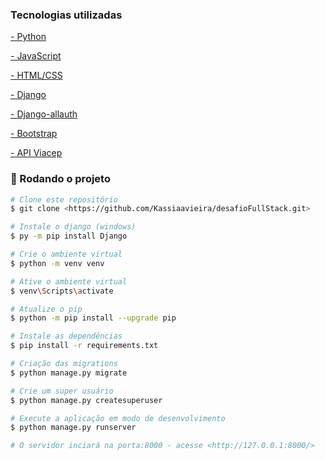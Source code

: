 ### Tecnologias utilizadas

<p><a href="https://www.python.org/"> - Python</a></p>
<p><a href="https://www.javascript.com/"> - JavaScript</a></p>
<p><a href=""> - HTML/CSS</a></p>
<p><a href="https://www.djangoproject.com/"> - Django</a></p>
<p><a href="https://django-allauth.readthedocs.io/en/latest/"> - Django-allauth</a></p>
<p><a href="https://getbootstrap.com/"> - Bootstrap</a></p>
<p><a href="https://viacep.com.br/"> - API Viacep</a></p>

### 🎲 Rodando o projeto

```bash
# Clone este repositório
$ git clone <https://github.com/Kassiaavieira/desafioFullStack.git>

# Instale o django (windows)
$ py -m pip install Django

# Crie o ambiente virtual
$ python -m venv venv

# Ative o ambiente virtual
$ venv\Scripts\activate

# Atualize o pip
$ python -m pip install --upgrade pip

# Instale as dependências
$ pip install -r requirements.txt

# Criação das migrations
$ python manage.py migrate

# Crie um super usuário
$ python manage.py createsuperuser

# Execute a aplicação em modo de desenvolvimento
$ python manage.py runserver

# O servidor inciará na porta:8000 - acesse <http://127.0.0.1:8000/>
```
